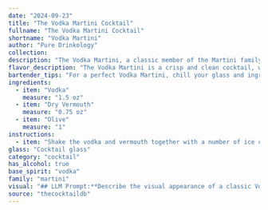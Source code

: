 ```yaml
---
date: "2024-09-23"
title: "The Vodka Martini Cocktail"
fullname: "The Vodka Martini Cocktail"
shortname: "Vodka Martini"
author: "Pure Drinkology"
collection:
description: "The Vodka Martini, a classic member of the Martini family, is a modern twist on the original Gin Martini.  Its origins are murky, likely arising in the early 20th century as vodka gained popularity in the U.S. The simplicity of its ingredients – vodka, dry vermouth, and an olive garnish – has made it an enduring icon. "
flavor_description: "The Vodka Martini is a crisp and clean cocktail, with a dry, slightly bitter finish. The vodka provides a smooth, neutral base, while the dry vermouth adds a subtle hint of herbal and botanical notes. The olive, if used, contributes a briny, salty element that balances the overall dryness. "
bartender_tips: "For a perfect Vodka Martini, chill your glass and ingredients beforehand. Use high-quality vodka and good dry vermouth, but just a splash - you want the vodka to shine. Stir, don't shake, to avoid dilution. Garnish with a single olive, preferably a plump green one. Remember, a Martini should be chilled, crisp, and elegant. "
ingredients:
  - item: "Vodka"
    measure: "1.5 oz"
  - item: "Dry Vermouth"
    measure: "0.75 oz"
  - item: "Olive"
    measure: "1"
instructions:
  - item: "Shake the vodka and vermouth together with a number of ice cubes, strain into a cocktail glass, add the olive and serve."
glass: "Cocktail glass"
category: "cocktail"
has_alcohol: true
base_spirit: "vodka"
family: "martini"
visual: "## LLM Prompt:**Describe the visual appearance of a classic Vodka Martini, made with Vodka, Dry Vermouth, and a single olive garnish. Consider the following aspects:*** **Glass:**  Describe the type of glass used (e.g., chilled martini glass, coupe glass) and its shape.* **Liquid:**  What is the color and clarity of the drink?  Is it still or does it have any movement?* **Garnish:** How does the olive sit in the drink? Is it a single olive, a skewer with multiple olives, or a different garnish?  What is the color of the olive? * **Overall impression:**  Describe the overall aesthetic of the cocktail.  Is it simple and elegant, or does it have a more dramatic feel?**Bonus:** * If you can, describe the texture of the drink based on its ingredients and appearance.  For example, is it expected to be smooth or have a slight oiliness? **Output:**Please provide a detailed and evocative description of the Vodka Martini's visual appearance, capturing its essence in words. "
source: "thecocktaildb"
---
```


